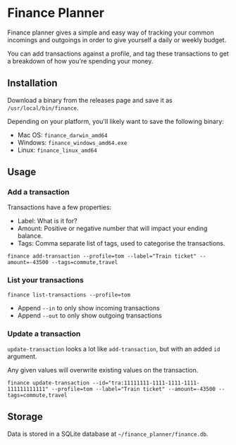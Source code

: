 # Finance Planner

Finance planner gives a simple and easy way of tracking your common incomings and outgoings in order to give yourself a daily or weekly budget.

You can add transactions against a profile, and tag these transactions to get a breakdown of how you're spending your money.

## Installation

Download a binary from the releases page and save it as `/usr/local/bin/finance`.

Depending on your platform, you'll likely want to save the following binary:
- Mac OS: `finance_darwin_amd64`
- Windows: `finance_windows_amd64.exe`
- Linux: `finance_linux_amd64`

## Usage

### Add a transaction
Transactions have a few properties:
- Label: What is it for?
- Amount: Positive or negative number that will impact your ending balance.
- Tags: Comma separate list of tags, used to categorise the transactions.
```
finance add-transaction --profile=tom --label="Train ticket" --amount=-43500 --tags=commute,travel
```

### List your transactions
```
finance list-transactions --profile=tom
```

- Append `--in` to only show incoming transactions
- Append `--out` to only show outgoing transactions

### Update a transaction
`update-transaction` looks a lot like `add-transaction`, but with an added `id` argument.

Any given values will overwrite existing values on the transaction.

```
finance update-transaction --id="tra:11111111-1111-1111-1111-111111111111" --profile=tom --label="Train ticket" --amount=-43500 --tags=commute,travel
```

## Storage
Data is stored in a SQLite database at `~/finance_planner/finance.db`.
